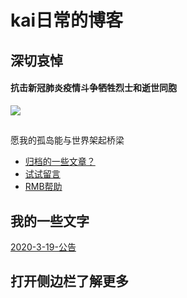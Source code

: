 # kai日常的博客

## 深切哀悼
#### 抗击新冠肺炎疫情斗争牺牲烈士和逝世同胞
![](https://ss1.bdstatic.com/70cFuXSh_Q1YnxGkpoWK1HF6hhy/it/u=2707881020,3314832193&fm=11&gp=0.jpg)
<!-- slide vertical=true -->

## 
愿我的孤岛能与世界架起桥梁
- [归档的一些文章？](https://hongchenkai.github.io/tags)
- [试试留言](https://hongchenkai.github.io/comments)
- [RMB帮助](https://hongchenkai.github.io/merger)

<!-- slide -->

## 我的一些文字
[2020-3-19-公告](https://inforest.xzzxz.cn/_posts/2020-03-19-%E9%80%9A%E7%9F%A5/)

<!-- slide vertical=true -->
## 打开侧边栏了解更多
